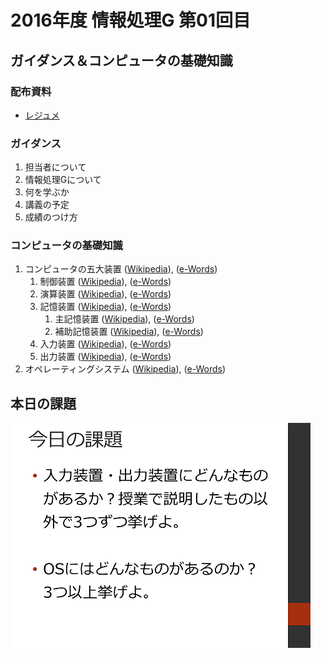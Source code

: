 #  2016年度 情報処理G 第01回目

## ガイダンス＆コンピュータの基礎知識

### 配布資料

- [レジュメ](01/01resume.pdf)

### ガイダンス

1. 担当者について
2. 情報処理Gについて
3. 何を学ぶか
4. 講義の予定
5. 成績のつけ方

### コンピュータの基礎知識

1. コンピュータの五大装置 ([Wikipedia](https://ja.wikipedia.org/wiki/%E3%82%B3%E3%83%B3%E3%83%94%E3%83%A5%E3%83%BC%E3%82%BF%E3%81%AE5%E5%A4%A7%E8%A3%85%E7%BD%AE)), ([e-Words](http://e-words.jp/w/%E3%82%B3%E3%83%B3%E3%83%94%E3%83%A5%E3%83%BC%E3%82%BF%E3%81%AE%E4%BA%94%E5%A4%A7%E8%A3%85%E7%BD%AE.html))
	1. 制御装置 ([Wikipedia](https://ja.wikipedia.org/wiki/%E5%88%B6%E5%BE%A1%E8%A3%85%E7%BD%AE)), ([e-Words](http://e-words.jp/w/%E5%88%B6%E5%BE%A1%E8%A3%85%E7%BD%AE.html))
	2. 演算装置 ([Wikipedia](https://ja.wikipedia.org/wiki/%E6%BC%94%E7%AE%97%E8%A3%85%E7%BD%AE)), ([e-Words](http://e-words.jp/w/ALU.html))
	3. 記憶装置 ([Wikipedia](https://ja.wikipedia.org/wiki/%E8%A8%98%E6%86%B6%E8%A3%85%E7%BD%AE)), ([e-Words](http://e-words.jp/w/%E8%A8%98%E6%86%B6%E8%A3%85%E7%BD%AE.html))
		1. 主記憶装置 ([Wikipedia](https://ja.wikipedia.org/wiki/%E4%B8%BB%E8%A8%98%E6%86%B6%E8%A3%85%E7%BD%AE)), ([e-Words](http://e-words.jp/w/%E3%83%A1%E3%82%A4%E3%83%B3%E3%83%A1%E3%83%A2%E3%83%AA.html))
		2. 補助記憶装置 ([Wikipedia](https://ja.wikipedia.org/wiki/%E8%A3%9C%E5%8A%A9%E8%A8%98%E6%86%B6%E8%A3%85%E7%BD%AE)), ([e-Words](http://e-words.jp/w/%E3%82%B9%E3%83%88%E3%83%AC%E3%83%BC%E3%82%B8.html))
	4. 入力装置 ([Wikipedia](https://ja.wikipedia.org/wiki/%E5%85%A5%E5%87%BA%E5%8A%9B)), ([e-Words](http://e-words.jp/w/%E5%85%A5%E5%8A%9B%E8%A3%85%E7%BD%AE.html))
	5. 出力装置 ([Wikipedia](https://ja.wikipedia.org/wiki/%E5%85%A5%E5%87%BA%E5%8A%9B)), ([e-Words](http://e-words.jp/w/%E5%87%BA%E5%8A%9B%E8%A3%85%E7%BD%AE.html))
2. オペレーティングシステム ([Wikipedia]()), ([e-Words]())

## 本日の課題

![](01/kadai01.png)
